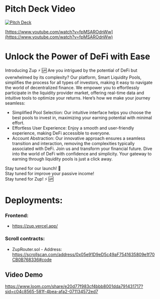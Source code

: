 # Pitch Deck Video
[![Pitch Deck](https://img.youtube.com/vi/fpMSAROdnWw/0.jpg)](https://www.youtube.com/watch?v=fpMSAROdnWw)


[https://www.youtube.com/watch?v=fpMSAROdnWw](https://www.youtube.com/watch?v=fpMSAROdnWw)


# Unlock the Power of DeFi with Ease
Introducing Zup ⚡️ 🆙 
Are you intrigued by the potential of DeFi but overwhelmed by its complexity? Our platform, Smart Liquidity Pools, simplifies the process for all types of investors, making it easy to navigate the world of decentralized finance. We empower you to effortlessly participate in the liquidity provider market, offering real-time data and intuitive tools to optimize your returns. Here’s how we make your journey seamless:
  * Simplified Pool Selection: Our intuitive interface helps you choose the best pools to invest in, maximizing your earning potential with minimal effort.
  * Effortless User Experience: Enjoy a smooth and user-friendly experience, making DeFi accessible to everyone.
  * Account Abstraction: Our innovative approach ensures a seamless transition and interaction, removing the complexities typically associated with DeFi.
Join us and transform your financial future. Dive into the world of DeFi with confidence and simplicity. Your gateway to earning through liquidity pools is just a click away.

Stay tuned for our launch! 🚀 \
Stay tuned for improve your passive income!\
Stay tuned for Zup! ⚡️ 🆙

# Deployments:

### Frontend: 
- https://zup.vercel.app/ 

### Scroll contracts:
- ZupRouter.sol - Address: https://scrollscan.com/address/0x05e91D9eD5c49aF7541635809e1f70CB0B768336#code

## Video Demo
https://www.loom.com/share/e20d77f983cf4bbb8001dda791431717?sid=c04c8565-581f-4bea-afa2-071134572ed7
